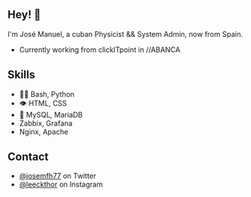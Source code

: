 ## Hey! 👋
I'm José Manuel, a cuban Physicist && System Admin, now from Spain.

- Currently working from clickITpoint in //ABANCA

## Skills
- 👨‍💻 Bash, Python
- 👁️ HTML, CSS
- 💽 MySQL, MariaDB
- Zabbix, Grafana
- Nginx, Apache

## Contact
- [@josemfh77](https://twitter.com/leeckthor) on Twitter
- [@leeckthor](https://instagram.com/leeckthor) on Instagram

